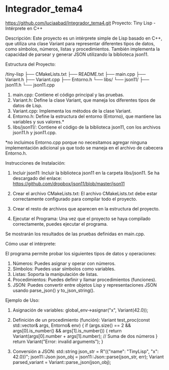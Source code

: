 # Integrador_tema4
https://github.com/luciaabad/Integrador_tema4.git
Proyecto: Tiny Lisp - Intérprete en C++

Descripción:
Este proyecto es un intérprete simple de Lisp basado en C++, que utiliza una clase Variant para representar diferentes tipos de datos, como símbolos, números, listas y procedimientos. También implementa la capacidad de parsear y generar JSON utilizando la biblioteca json11.

Estructura del Proyecto:

/tiny-lisp
├── CMakeLists.txt
├── README.txt
├── main.cpp
├── Variant.h
├── Variant.cpp
├── Entorno.h
└── libs/
└── json11/
├── json11.h
└── json11.cpp

1. main.cpp: Contiene el código principal y las pruebas.
2. Variant.h: Define la clase Variant, que maneja los diferentes tipos de datos de Lisp.
3. Variant.cpp: Implementa los métodos de la clase Variant.
4. Entorno.h: Define la estructura del entorno (Entorno), que mantiene las variables y sus valores.*
5. libs/json11/: Contiene el código de la biblioteca json11, con los archivos json11.h y json11.cpp.

*no incluimos Entorno.cpp  porque no necesitamos agregar ninguna implementación adicional ya que todo se maneja en el archivo de cabecera Entorno.h.

Instrucciones de Instalación:

1. Incluir json11:
   Incluir la biblioteca json11 en la carpeta libs/json11. Se ha descargado del enlace: https://github.com/dropbox/json11/blob/master/json11

2. Crear el archivo CMakeLists.txt:
   El archivo CMakeLists.txt debe estar correctamente configurado para compilar todo el proyecto.

3. Crear el resto de archivos que aparecen en la estructura del proyecto.

4. Ejecutar el Programa:
   Una vez que el proyecto se haya compilado correctamente, puedes ejecutar el programa.

Se mostrarán los resultados de las pruebas definidas en main.cpp.

Cómo usar el intérprete:

El programa permite probar los siguientes tipos de datos y operaciones:

1. Números: Puedes asignar y operar con números.
2. Símbolos: Puedes usar símbolos como variables.
3. Listas: Soporta la manipulación de listas.
4. Procedimientos: Puedes definir y llamar procedimientos (funciones).
5. JSON: Puedes convertir entre objetos Lisp y representaciones JSON usando parse_json() y to_json_string().

Ejemplo de Uso:

1. Asignación de variables:
   global_env->asignar("x", Variant(42.0));

2. Definición de un procedimiento (función):
   Variant test_proc(const std::vector<Variant>& args, Entorno& env) {
   if (args.size() == 2 && args[0].is_number() && args[1].is_number()) {
   return Variant(args[0].number + args[1].number);  // Suma de dos números
   }
   return Variant("Error: invalid arguments");
   }

3. Conversión a JSON:
   std::string json_str = R"({"name": "TinyLisp", "x": 42.0})";
   json11::Json json_obj = json11::Json::parse(json_str, err);
   Variant parsed_variant = Variant::parse_json(json_obj);